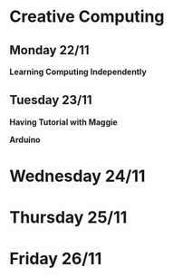 # Creative Computing

## Monday 22/11

**Learning Computing Independently**


## Tuesday 23/11

**Having Tutorial with Maggie**

**Arduino**

# Wednesday 24/11

# Thursday 25/11

# Friday 26/11
